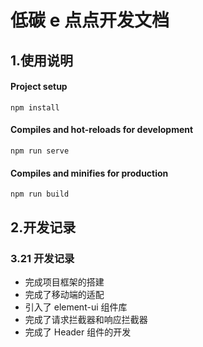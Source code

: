 # 低碳 e 点点开发文档

## 1.使用说明

#### Project setup

```
npm install
```

#### Compiles and hot-reloads for development

```
npm run serve
```

#### Compiles and minifies for production

```
npm run build
```

## 2.开发记录

### 3.21 开发记录

- 完成项目框架的搭建
- 完成了移动端的适配
- 引入了 element-ui 组件库
- 完成了请求拦截器和响应拦截器
- 完成了 Header 组件的开发
